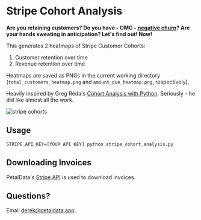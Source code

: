 # Stripe Cohort Analysis

__Are you retaining customers? Do you have - OMG - [negative churn](https://www.profitwell.com/blog/how-to-achieve-negative-churn-and-why-it-matters)? Are your hands sweating in anticipation? Let's find out! Now!__

This generates 2 heatmaps of Stripe Customer Cohorts:

1. Customer retention over time
2. Revenue retention over time

Heatmaps are saved as PNGs in the current working directory (`total_customers_heatmap.png` and `amount_due_heatmap.png`, respectively).

Heavily inspired by Greg Reda's [Cohort Analysis with Python](http://www.gregreda.com/2015/08/23/cohort-analysis-with-python/). Seriously - he did like almost all the work.

![stripe cohorts](https://cdn-images-1.medium.com/max/1600/1*_lR0k3U8l26Mjc9xFV_ulw.png)


## Usage

```
STRIPE_API_KEY=[YOUR API KEY] python stripe_cohort_analysis.py
```

## Downloading Invoices

PetalData's [Stripe API](https://petaldata.app/datasets/stripe/) is used to download invoices.

## Questions? 

Email derek@petaldata.app.
